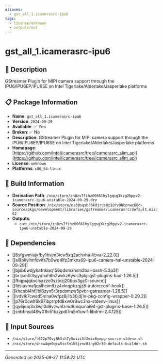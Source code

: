 ```yaml
---
aliases:
  - gst_all_1.icamerasrc-ipu6
tags:
  - license/unknown
  - outputs/out
---
```


# gst_all_1.icamerasrc-ipu6

## 📝 Description

GStreamer Plugin for MIPI camera support through the IPU6/IPU6EP/IPU6SE on Intel Tigerlake/Alderlake/Jasperlake platforms

## 📋 Package Information

- **Name**: `gst_all_1.icamerasrc-ipu6`
- **Version**: `2024-09-29`
- **Available**: ✅ Yes
- **Broken**: ✅ No
- **Description**: GStreamer Plugin for MIPI camera support through the IPU6/IPU6EP/IPU6SE on Intel Tigerlake/Alderlake/Jasperlake platforms
- **Homepage**: [https://github.com/intel/icamerasrc/tree/icamerasrc_slim_api](https://github.com/intel/icamerasrc/tree/icamerasrc_slim_api)
- **License**: `unknown`
- **Platforms**: `x86_64-linux`

## 🔧 Build Information

- **Derivation Path**: `/nix/store/zn0zv7fihz00661hylgqsg3kzg2bppv2-icamerasrc-ipu6-unstable-2024-09-29.drv`
- **Source Position**: `/nix/store/ns30sqxb36k8jrds8z18rv96bpnwc60d-source/pkgs/development/libraries/gstreamer/icamerasrc/default.nix:62`
- **Outputs**:
  - `out`:  `/nix/store/zn0zv7fihz00661hylgqsg3kzg2bppv2-icamerasrc-ipu6-unstable-2024-09-29`

## 🔗 Dependencies

- [[6sfgwmiajyfby1bvjm3icw5xq2achxha-libva-2.22.0]]
- [[al9piiyihnfdvifs7b0wq4lfz3mkns69-ipu6-camera-hal-unstable-2024-09-29]]
- [[bjsb6wdjykafnkixq156qdvmxhsm2bai-bash-5.3p3]]
- [[brljsm0i3yjyqhah6h2wxkz6yvic3pkj-gst-plugins-bad-1.26.5]]
- [[fbqpsjqkvclsazzc0szjnzj20bps3gz0-source]]
- [[fdsiavmafjqslhcim9zz4xlnqpkzqjz8-autoreconf-hook]]
- [[khcnbl4hfjibl6zyn5r3rpdsmzw5pvbr-gstreamer-1.26.5]]
- [[lvdvlk7cwad5mna0wfpz8jllb30jdj1n-pkg-config-wrapper-0.29.2]]
- [[p76r0cwlf6k97ibprrpfd8xw0r8wc3nx-stdenv-linux]]
- [[qy6jmq3x3wjl0d6vzwnlzmd9mqsmai94-gst-plugins-base-1.26.5]]
- [[snbfinsd48w01hi51bzzpdl7m5n1cwif-libdrm-2.4.125]]

## 📁 Input Sources

- `/nix/store/l622p70vy8k5sh7y5wizi5f2mic6ynpg-source-stdenv.sh`
- `/nix/store/shkw4qm9qcw5sc5n1k5jznc83ny02r39-default-builder.sh`

---
*Generated on 2025-09-27 11:59:22 UTC*
